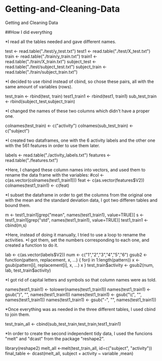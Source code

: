 Getting-and-Cleaning-Data
=========================

Getting and Cleaning Data

##How I did everything

*I read all the tables needed and gave different names.

test <- read.table("./test/y_test.txt")
test1 <- read.table("./test/X_test.txt")
train <- read.table("./train/y_train.txt")
train1 <- read.table("./train/X_train.txt")
subject_test <- read.table("./test/subject_test.txt")
subject_train <- read.table("./train/subject_train.txt")

*I decided to use rbind instead of cbind, so chose these pairs, all with the same amount of variables (rows).

test_train <- rbind(test, train)
test1_train1 <- rbind(test1, train1)
sub_test_train <- rbind(subject_test,subject_train)

*I changed the names of these two columns which didn't have a proper one.

colnames(test_train) <- c("activity")
colnames(sub_test_train) <- c("subject")

*I created two dataframes, one with the 6 activity labels and the other one with the 561 features in order to use them later.

labels <- read.table("./activity_labels.txt")
features <- read.table("./features.txt")

*Here, I changed these column names into vectors, and used them to rename the data frame with the variables:
#col <- c(as.vector(colnames(test1_train1)))
feat <- c(as.vector(features$V2))
colnames(test1_train1) <- c(feat)

*I subset the dataframe in order to get the columns from the original one with the mean and the standard deviation data, I got two differen tables and bound them.

m <- test1_train1[grep("mean", names(test1_train1), value=TRUE)]
s <- test1_train1[grep("std", names(test1_train1), value=TRUE)]
test1_train1 <- cbind(m,s)

*Here, instead of doing it manually, I tried to use a loop to rename the activities.
*I got them, set the numbers corresponding to each one, and created a function to do it.

lab <- c(as.vector(labels$V2))
num <- c("1","2","3","4","5","6")
gsub2 <- function(pattern, replacement, x, ...) {
  for(i in 1:length(pattern))
    x <- gsub(pattern[i], replacement[i], x, ...)
  x
}
test_train$activity <- gsub2(num, lab, test_train$activity)

*I got rid of capital letters and symbols so that column names were as told.

names(test1_train1) <- tolower(names(test1_train1))
names(test1_train1) <- gsub(")", "", names(test1_train1))
names(test1_train1) <- gsub("\\(", "", names(test1_train1))
names(test1_train1) <- gsub("-", "", names(test1_train1))

*Once everything was as needed in the three different tables, I used cbind to join them.

test_train_all <- cbind(sub_test_train,test_train,test1_train1)

*In order to create the second independent tidy data, I used the funcions "melt" and "dcast" from the package "reshape2".

library(reshape2)
melt_all <-melt(test_train_all, id=c("subject", "activity"))
final_table <- dcast(melt_all, subject + activity ~ variable ,mean)
